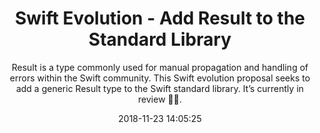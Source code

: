 ---
title: "Swift Evolution - Add Result to the Standard Library"
subtitle: "Result is a type commonly used for manual propagation and handling of errors within the Swift community. This Swift evolution proposal seeks to add a generic Result type to the Swift standard library. It’s currently in review 🤞🏽."
tags: ["evolution","result"]
link: "https://github.com/apple/swift-evolution/blob/master/proposals/0235-add-result.md"
date: "2018-11-23 14:05:25"
---